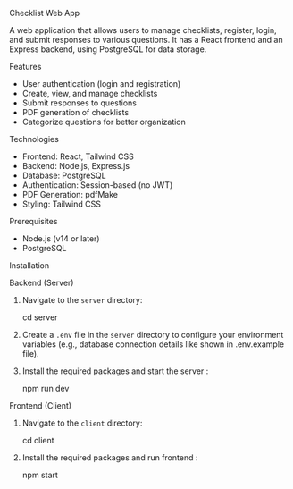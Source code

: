 Checklist Web App

A web application that allows users to manage checklists, register, login, and submit responses to various questions. It has a React frontend and an Express backend, using PostgreSQL for data storage.

Features

- User authentication (login and registration)
- Create, view, and manage checklists
- Submit responses to questions
- PDF generation of checklists
- Categorize questions for better organization

Technologies

- Frontend: React, Tailwind CSS
- Backend: Node.js, Express.js
- Database: PostgreSQL
- Authentication: Session-based (no JWT)
- PDF Generation: pdfMake
- Styling: Tailwind CSS

Prerequisites

- Node.js (v14 or later)
- PostgreSQL

Installation

Backend (Server)

1. Navigate to the `server` directory:

    cd server

2. Create a `.env` file in the `server` directory to configure your environment variables (e.g., database connection details like shown in .env.example file).
   
3. Install the required packages and start the server :

    npm run dev

Frontend (Client)

1. Navigate to the `client` directory:

    cd client

2. Install the required packages and run frontend :

    npm start
